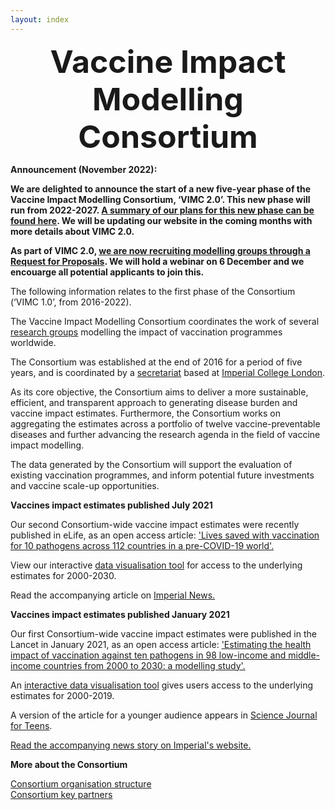 ```yaml
---
layout: index     
---
```


<div style="font-size:50px; text-align:center; font-weight:bold">Vaccine Impact Modelling Consortium</div>

<b>Announcement (November 2022):</b>

<b>We are delighted to announce the start of a new five-year phase of the Vaccine Impact Modelling Consortium, ‘VIMC 2.0’. This new phase will run from 2022-2027. [A summary of our plans for this new phase can be found here](/2022-11-14-VIMC-2-0-funding). We will be updating our website in the coming months with more details about VIMC 2.0.</b>

<b>As part of VIMC 2.0, [we are now recruiting modelling groups through a Request for Proposals](https://www.vaccineimpact.org/2022-11-23-rfp/). We will hold a webinar on 6 December and we encouarge all potential applicants to join this.</b> 

The following information relates to the first phase of the Consortium (‘VIMC 1.0’, from 2016-2022).

The Vaccine Impact Modelling Consortium coordinates the work of several [research groups](/modellers) modelling the impact of vaccination programmes worldwide.   

The Consortium was established at the end of 2016 for a period of five years, and is coordinated by a [secretariat](/secretariat) based at [Imperial College London](http://www.imperial.ac.uk/).   

As its core objective, the Consortium aims to deliver a more sustainable, efficient, and transparent approach to generating disease burden and vaccine impact estimates. Furthermore, the Consortium works on aggregating the estimates across a portfolio of twelve vaccine-preventable diseases and further advancing the research agenda in the field of vaccine impact modelling.   

The data generated by the Consortium will support the evaluation of existing vaccination programmes, and inform potential future investments and vaccine scale-up opportunities.   


**Vaccines impact estimates published July 2021**

Our second Consortium-wide vaccine impact estimates were recently published in eLife, as an open access article: ['Lives saved with vaccination for 10 pathogens across 112 countries in a pre-COVID-19 world'.](https://doi.org/10.7554/eLife.67635)

View our interactive [data visualisation tool](https://montagu.vaccineimpact.org/2021/visualisation/) for access to the underlying estimates for 2000-2030.

Read the accompanying article on [Imperial News.](https://www.imperial.ac.uk/news/225353/vaccines-given-last-20-years-could/)


**Vaccines impact estimates published January 2021**

Our first Consortium-wide vaccine impact estimates were published in the Lancet in January 2021, as an open access article: ['Estimating the health impact of vaccination against ten pathogens in 98 low-income and middle-income countries from 2000 to 2030: a modelling study'.](https://doi.org/10.1016/S0140-6736(20)32657-X)

An [interactive data visualisation tool](https://montagu.vaccineimpact.org/2020/datavis) gives users access to the underlying estimates for 2000-2019.

A version of the article for a younger audience appears in [Science Journal for Teens](https://sciencejournalforkids.org/articles/how-many-lives-do-vaccines-save/).

[Read the accompanying news story on Imperial's website.](https://www.imperial.ac.uk/news/213373/vaccines-prevented-37-million-deaths-lmics/)




**More about the Consortium**

[Consortium organisation structure](/resources/VIMC_organogram_2020.pdf)    
[Consortium key partners](/partners)   


